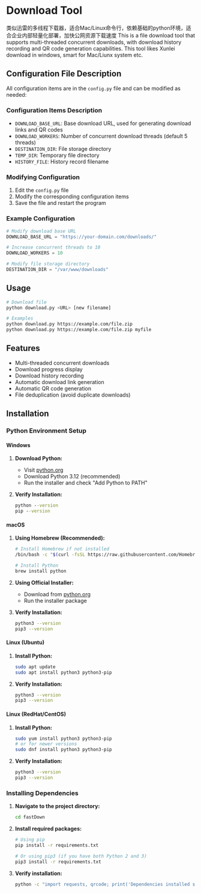 # Download Tool

类似迅雷的多线程下载器，适合Mac/Linux命令行，依赖基础的python环境，适合企业内部轻量化部署，加快公网资源下载速度
This is a file download tool that supports multi-threaded concurrent downloads, with download history recording and QR code generation capabilities.
This tool likes Xunlei download in windows, smart for Mac/Liunx system etc.

## Configuration File Description

All configuration items are in the `config.py` file and can be modified as needed:

### Configuration Items Description

- `DOWNLOAD_BASE_URL`: Base download URL, used for generating download links and QR codes
- `DOWNLOAD_WORKERS`: Number of concurrent download threads (default 5 threads)
- `DESTINATION_DIR`: File storage directory
- `TEMP_DIR`: Temporary file directory
- `HISTORY_FILE`: History record filename

### Modifying Configuration

1. Edit the `config.py` file
2. Modify the corresponding configuration items
3. Save the file and restart the program

### Example Configuration

```python
# Modify download base URL
DOWNLOAD_BASE_URL = "https://your-domain.com/downloads/"

# Increase concurrent threads to 10
DOWNLOAD_WORKERS = 10

# Modify file storage directory
DESTINATION_DIR = "/var/www/downloads"
```

## Usage

```bash
# Download file
python download.py <URL> [new filename]

# Examples
python download.py https://example.com/file.zip
python download.py https://example.com/file.zip myfile
```

## Features

- Multi-threaded concurrent downloads
- Download progress display
- Download history recording
- Automatic download link generation
- Automatic QR code generation
- File deduplication (avoid duplicate downloads)

## Installation

### Python Environment Setup

#### Windows

1. **Download Python:**
   - Visit [python.org](https://www.python.org/downloads/)
   - Download Python 3.12 (recommended)
   - Run the installer and check "Add Python to PATH"

2. **Verify Installation:**
   ```cmd
   python --version
   pip --version
   ```

#### macOS

1. **Using Homebrew (Recommended):**
   ```bash
   # Install Homebrew if not installed
   /bin/bash -c "$(curl -fsSL https://raw.githubusercontent.com/Homebrew/install/HEAD/install.sh)"
   
   # Install Python
   brew install python
   ```

2. **Using Official Installer:**
   - Download from [python.org](https://www.python.org/downloads/)
   - Run the installer package

3. **Verify Installation:**
   ```bash
   python3 --version
   pip3 --version
   ```

#### Linux (Ubuntu)

1. **Install Python:**
   ```bash
   sudo apt update
   sudo apt install python3 python3-pip
   ```

2. **Verify Installation:**
   ```bash
   python3 --version
   pip3 --version
   ```

#### Linux (RedHat/CentOS)

1. **Install Python:**
   ```bash
   sudo yum install python3 python3-pip
   # or for newer versions
   sudo dnf install python3 python3-pip
   ```

2. **Verify Installation:**
   ```bash
   python3 --version
   pip3 --version
   ```

### Installing Dependencies

1. **Navigate to the project directory:**
   ```bash
   cd fastDown
   ```

2. **Install required packages:**
   ```bash
   # Using pip
   pip install -r requirements.txt
   
   # Or using pip3 (if you have both Python 2 and 3)
   pip3 install -r requirements.txt
   ```

3. **Verify installation:**
   ```bash
   python -c "import requests, qrcode; print('Dependencies installed successfully!')"
   ``` 
